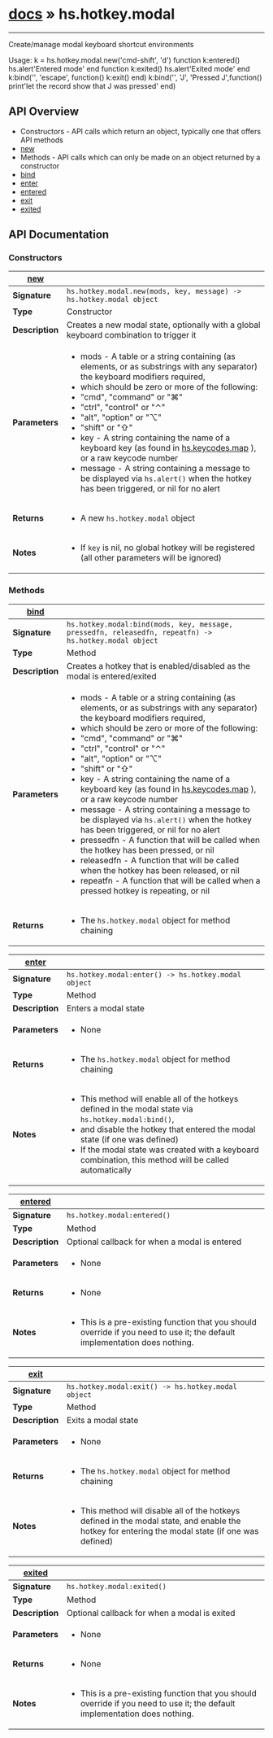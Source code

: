 # [docs](hammerspoon/index.md) » hs.hotkey.modal
---

Create/manage modal keyboard shortcut environments

Usage:
k = hs.hotkey.modal.new('cmd-shift', 'd')
function k:entered() hs.alert'Entered mode' end
function k:exited()  hs.alert'Exited mode'  end
k:bind('', 'escape', function() k:exit() end)
k:bind('', 'J', 'Pressed J',function() print'let the record show that J was pressed' end)

## API Overview
* Constructors - API calls which return an object, typically one that offers API methods
 * [new](#new)
* Methods - API calls which can only be made on an object returned by a constructor
 * [bind](#bind)
 * [enter](#enter)
 * [entered](#entered)
 * [exit](#exit)
 * [exited](#exited)

## API Documentation

### Constructors

| [new](#new)         |                                                                                     |
| --------------------------------------------|-------------------------------------------------------------------------------------|
| **Signature**                               | `hs.hotkey.modal.new(mods, key, message) -> hs.hotkey.modal object`                                                                    |
| **Type**                                    | Constructor                                                                     |
| **Description**                             | Creates a new modal state, optionally with a global keyboard combination to trigger it                                                                     |
| **Parameters**                              | <ul><li>mods - A table or a string containing (as elements, or as substrings with any separator) the keyboard modifiers required,</li><li>   which should be zero or more of the following:</li><li>  "cmd", "command" or "⌘"</li><li>  "ctrl", "control" or "⌃"</li><li>  "alt", "option" or "⌥"</li><li>  "shift" or "⇧"</li><li>key - A string containing the name of a keyboard key (as found in [hs.keycodes.map](hs.keycodes.html#map) ), or a raw keycode number</li><li>message - A string containing a message to be displayed via `hs.alert()` when the hotkey has been triggered, or nil for no alert</li></ul> |
| **Returns**                                 | <ul><li>A new `hs.hotkey.modal` object</li></ul>          |
| **Notes**                                   | <ul><li>If `key` is nil, no global hotkey will be registered (all other parameters will be ignored)</li></ul>                |

### Methods

| [bind](#bind)         |                                                                                     |
| --------------------------------------------|-------------------------------------------------------------------------------------|
| **Signature**                               | `hs.hotkey.modal:bind(mods, key, message, pressedfn, releasedfn, repeatfn) -> hs.hotkey.modal object`                                                                    |
| **Type**                                    | Method                                                                     |
| **Description**                             | Creates a hotkey that is enabled/disabled as the modal is entered/exited                                                                     |
| **Parameters**                              | <ul><li>mods - A table or a string containing (as elements, or as substrings with any separator) the keyboard modifiers required,</li><li>   which should be zero or more of the following:</li><li>  "cmd", "command" or "⌘"</li><li>  "ctrl", "control" or "⌃"</li><li>  "alt", "option" or "⌥"</li><li>  "shift" or "⇧"</li><li>key - A string containing the name of a keyboard key (as found in [hs.keycodes.map](hs.keycodes.html#map) ), or a raw keycode number</li><li>message - A string containing a message to be displayed via `hs.alert()` when the hotkey has been triggered, or nil for no alert</li><li>pressedfn - A function that will be called when the hotkey has been pressed, or nil</li><li>releasedfn - A function that will be called when the hotkey has been released, or nil</li><li>repeatfn - A function that will be called when a pressed hotkey is repeating, or nil</li></ul> |
| **Returns**                                 | <ul><li>The `hs.hotkey.modal` object for method chaining</li></ul>          |

| [enter](#enter)         |                                                                                     |
| --------------------------------------------|-------------------------------------------------------------------------------------|
| **Signature**                               | `hs.hotkey.modal:enter() -> hs.hotkey.modal object`                                                                    |
| **Type**                                    | Method                                                                     |
| **Description**                             | Enters a modal state                                                                     |
| **Parameters**                              | <ul><li>None</li></ul> |
| **Returns**                                 | <ul><li>The `hs.hotkey.modal` object for method chaining</li></ul>          |
| **Notes**                                   | <ul><li>This method will enable all of the hotkeys defined in the modal state via `hs.hotkey.modal:bind()`,</li><li>   and disable the hotkey that entered the modal state (if one was defined)</li><li>If the modal state was created with a keyboard combination, this method will be called automatically</li></ul>                |

| [entered](#entered)         |                                                                                     |
| --------------------------------------------|-------------------------------------------------------------------------------------|
| **Signature**                               | `hs.hotkey.modal:entered()`                                                                    |
| **Type**                                    | Method                                                                     |
| **Description**                             | Optional callback for when a modal is entered                                                                     |
| **Parameters**                              | <ul><li>None</li></ul> |
| **Returns**                                 | <ul><li>None</li></ul>          |
| **Notes**                                   | <ul><li>This is a pre-existing function that you should override if you need to use it; the default implementation does nothing.</li></ul>                |

| [exit](#exit)         |                                                                                     |
| --------------------------------------------|-------------------------------------------------------------------------------------|
| **Signature**                               | `hs.hotkey.modal:exit() -> hs.hotkey.modal object`                                                                    |
| **Type**                                    | Method                                                                     |
| **Description**                             | Exits a modal state                                                                     |
| **Parameters**                              | <ul><li>None</li></ul> |
| **Returns**                                 | <ul><li>The `hs.hotkey.modal` object for method chaining</li></ul>          |
| **Notes**                                   | <ul><li>This method will disable all of the hotkeys defined in the modal state, and enable the hotkey for entering the modal state (if one was defined)</li></ul>                |

| [exited](#exited)         |                                                                                     |
| --------------------------------------------|-------------------------------------------------------------------------------------|
| **Signature**                               | `hs.hotkey.modal:exited()`                                                                    |
| **Type**                                    | Method                                                                     |
| **Description**                             | Optional callback for when a modal is exited                                                                     |
| **Parameters**                              | <ul><li>None</li></ul> |
| **Returns**                                 | <ul><li>None</li></ul>          |
| **Notes**                                   | <ul><li>This is a pre-existing function that you should override if you need to use it; the default implementation does nothing.</li></ul>                |

